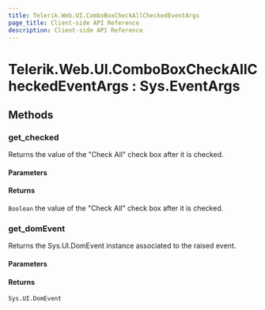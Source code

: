 ```yaml
---
title: Telerik.Web.UI.ComboBoxCheckAllCheckedEventArgs
page_title: Client-side API Reference
description: Client-side API Reference
---
```


# Telerik.Web.UI.ComboBoxCheckAllCheckedEventArgs : Sys.EventArgs

## Methods

###  get_checked

Returns the value of the "Check All" check box after it is checked. 

#### Parameters

#### Returns

`Boolean` the value of the "Check All" check box after it is checked. 


###  get_domEvent

Returns the Sys.UI.DomEvent instance associated to the raised event.

#### Parameters

#### Returns

`Sys.UI.DomEvent` 

